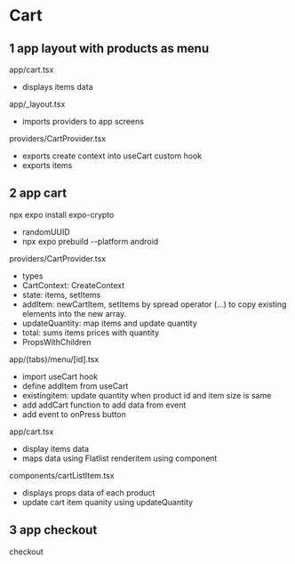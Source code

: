 # Cart

## 1 app layout with products as menu

app/cart.tsx
- displays items data

app/_layout.tsx
- imports providers to app screens

providers/CartProvider.tsx
- exports create context into useCart custom hook
- exports items

## 2 app cart

npx expo install expo-crypto
- randomUUID
- npx expo prebuild --platform android

providers/CartProvider.tsx
- types
- CartContext: CreateContext
- state: items, setItems
- addItem: newCartItem, setItems by spread operator (...) to copy existing elements into the new array.
- updateQuantity: map items and update quantity 
- total: sums items prices with quantity 
- PropsWithChildren

app/(tabs)/menu/[id].tsx
- import useCart hook
- define addItem from useCart
- existingitem: update quantity when product id and item size is same
- add addCart function to add data from event
- add event to onPress button

app/cart.tsx
- display items data
- maps data using Flatlist renderitem using component

components/cartListItem.tsx
- displays props data of each product
- update cart item quanity using updateQuantity 

## 3 app checkout

checkout